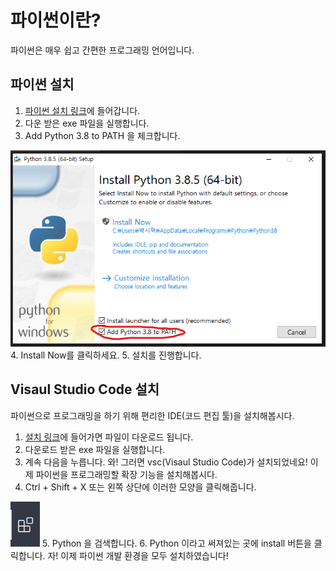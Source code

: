 # 파이썬이란?
파이썬은 매우 쉽고 간편한 프로그래밍 언어입니다. <br>

## 파이썬 설치
1. [파이썬 설치 링크](https://www.python.org/ftp/python/3.8.5/python-3.8.5-amd64.exe)에 들어갑니다.
2. 다운 받은 exe 파일을 실행합니다.
3. Add Python 3.8 to PATH 을 체크합니다.
<img src="../images/install1.png">
4. Install Now를 클릭하세요.
5. 설치를 진행합니다.

## Visaul Studio Code 설치
파이썬으로 프로그래밍을 하기 위해 편리한 IDE(코드 편집 툴)을 설치해봅시다. <br>
1. [설치 링크](https://code.visualstudio.com/docs/?dv=win64user)에 들어가면 파일이 다운로드 됩니다. 
2. 다운로드 받은 exe 파일을 실행합니다.
3. 계속 다음을 누릅니다.
와! 그러면 vsc(Visaul Studio Code)가 설치되었네요!
이제 파이썬을 프로그래밍할 확장 기능을 설치해봅시다.
4. Ctrl + Shift + X 또는 왼쪽 상단에 이러한 모양을 클릭해줍니다. <br>
<img src="../images/install2.png">
5. Python 을 검색합니다.
6. Python 이라고 써져있는 곳에 install 버튼을 클릭합니다.
자! 이제 파이썬 개발 환경을 모두 설치하였습니다!